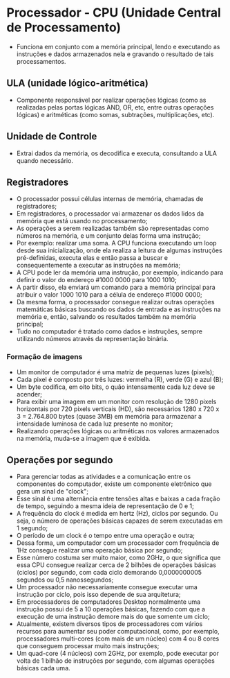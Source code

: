 # Processador - CPU (Unidade Central de Processamento)

* Funciona em conjunto com a memória principal, lendo e executando as instruções e dados armazenados nela e gravando o resultado de tais processamentos.

## ULA (unidade lógico-aritmética)

* Componente responsável por realizar operações lógicas (como as realizadas pelas portas lógicas AND, OR, etc, entre outras operações lógicas) e aritméticas (como somas, subtrações, multiplicações, etc).

## Unidade de Controle

* Extrai dados da memória, os decodifica e executa, consultando a ULA quando necessário.

## Registradores

* O processador possui células internas de memória, chamadas de registradores;
* Em registradores, o processador vai armazenar os dados lidos da memória que está usando no processamento;
* As operações a serem realizadas também são representadas como números na memória, e um conjunto delas forma uma instrução;
* Por exemplo: realizar uma soma. A CPU funciona executando um loop desde sua inicialização, onde ela realiza a leitura de algumas instruções pré-definidas, executa elas e então passa a buscar e consequentemente a executar as instruções na memória;
* A CPU pode ler da memória uma instrução, por exemplo, indicando para definir o valor do endereço #1000 0000 para 1000 1010;
* A partir disso, ela enviará um comando para a memória principal para atribuir o valor 1000 1010 para a célula de endereço #1000 0000;
* Da mesma forma, o processador consegue realizar outras operações matemáticas básicas buscando os dados de entrada e as instruções na memória e, então, salvando os resultados também na memória principal;
* Tudo no computador é tratado como dados e instruções, sempre utilizando números através da representação binária.

### Formação de imagens

* Um monitor de computador é uma matriz de pequenas luzes (pixels);
* Cada pixel é composto por três luzes: vermelha (R), verde (G) e azul (B);
* Um byte codifica, em oito bits, o quão intensamente cada luz deve se acender;
* Para exibir uma imagem em um monitor com resolução de 1280 pixels horizontais por 720 pixels verticais (HD), são necessários 1280 x 720 x 3 = 2.764.800 bytes (quase 3MB) em memória para armazenar a intensidade luminosa de cada luz presente no monitor;
* Realizando operações lógicas ou aritméticas nos valores armazenados na memória, muda-se a imagem que é exibida.

## Operações por segundo

* Para gerenciar todas as atividades e a comunicação entre os componentes do computador, existe um componente eletrônico que gera um sinal de "clock";
* Esse sinal é uma alternância entre tensões altas e baixas a cada fração de tempo, seguindo a mesma ideia de representação de 0 e 1;
* A frequência do clock é medida em hertz (Hz), ciclos por segundo. Ou seja, o número de operações básicas capazes de serem executadas em 1 segundo;
* O período de um clock é o tempo entre uma operação e outra;
* Dessa forma, um computador com um processador com frequência de 1Hz consegue realizar uma operação básica por segundo;
* Esse número costuma ser muito maior, como 2GHz, o que significa que essa CPU consegue realizar cerca de 2 bilhões de operações básicas (ciclos) por segundo, com cada ciclo demorando 0,0000000005 segundos ou 0,5 nanossegundos;
* Um processador não necessariamente consegue executar uma instrução por ciclo, pois isso depende de sua arquitetura;
* Em processadores de computadores Desktop normalmente uma instrução possui de 5 a 10 operações básicas, fazendo com que a execução de uma instrução demore mais do que somente um ciclo;
* Atualmente, existem diversos tipos de processadores com vários recursos para aumentar seu poder computacional, como, por exemplo, processadores multi-cores (com mais de um núcleo) com 4 ou 8 cores que conseguem processar muito mais instruções;
* Um quad-core (4 núcleos) com 2GHz, por exemplo, pode executar por volta de 1 bilhão de instruções por segundo, com algumas operações básicas cada uma.
